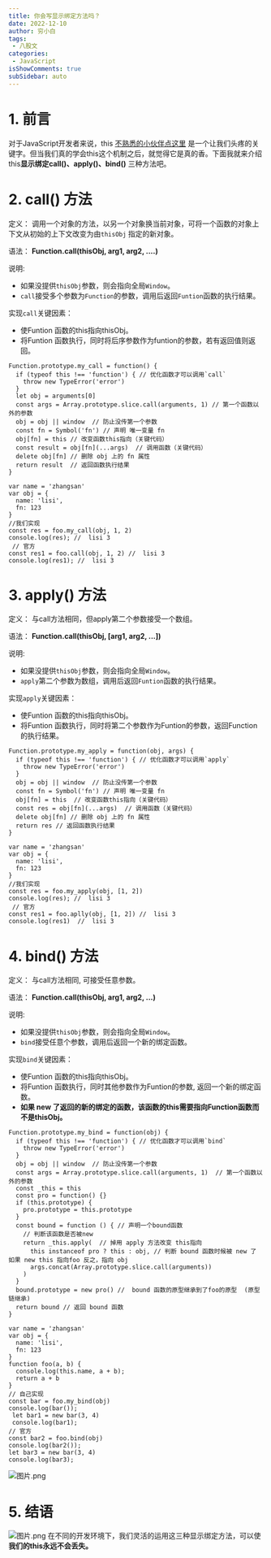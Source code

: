 ```yaml
---
title: 你会写显示绑定方法吗？
date: 2022-12-10
author: 穷小白
tags:
 - 八股文
categories: 
 - JavaScript
isShowComments: true  
subSidebar: auto
---
```




# 1. 前言 
对于JavaScript开发者来说，this [不熟悉的小伙伴点这里](https://juejin.cn/post/7118703212047106055) 是一个让我们头疼的关键字。但当我们真的学会this这个机制之后，就觉得它是真的香。下面我就来介绍this**显示绑定call()、apply()、bind()** 三种方法吧。

# 2. call() 方法
定义： 调用一个对象的方法，以另一个对象换当前对象，可将一个函数的对象上下文从初始的上下文改变为由`thisObj` 指定的新对象。

语法： **Function.call(thisObj, arg1, arg2, ....)**

说明:
- 如果没提供`thisObj`参数，则会指向全局`Window`。
- `call`接受多个参数为`Function`的参数，调用后返回`Funtion`函数的执行结果。

实现`call`关键因素：
- 使Funtion 函数的this指向thisObj。
- 将Funtion 函数执行，同时将后序参数作为funtion的参数，若有返回值则返回。
```
Function.prototype.my_call = function() {
  if (typeof this !== 'function') { // 优化函数才可以调用`call`
    throw new TypeError('error')
  }
  let obj = arguments[0]
  const args = Array.prototype.slice.call(arguments, 1) // 第一个函数以外的参数
  obj = obj || window  // 防止没传第一个参数
  const fn = Symbol('fn') // 声明 唯一变量 fn
  obj[fn] = this // 改变函数this指向（关键代码）
  const result = obj[fn](...args)  // 调用函数（关键代码）
  delete obj[fn] // 删除 obj 上的 fn 属性
  return result  // 返回函数执行结果
}
```
```
var name = 'zhangsan'
var obj = {
  name: 'lisi',
  fn: 123
}
//我们实现
const res = foo.my_call(obj, 1, 2) 
console.log(res); //  lisi 3 
 // 官方
const res1 = foo.call(obj, 1, 2) //  lisi 3 
console.log(res1); //  lisi 3 
```
# 3. apply() 方法
定义： 与call方法相同，但apply第二个参数接受一个数组。

语法： **Function.call(thisObj, [arg1, arg2, ...])**

说明:
- 如果没提供`thisObj`参数，则会指向全局`Window`。
- `apply`第二个参数为数组，调用后返回`Funtion`函数的执行结果。

实现`apply`关键因素：
- 使Funtion 函数的this指向thisObj。
- 将Funtion 函数执行，同时将第二个参数作为Funtion的参数，返回Function的执行结果。
```
Function.prototype.my_apply = function(obj, args) {
  if (typeof this !== 'function') { // 优化函数才可以调用`apply`
    throw new TypeError('error')
  }
  obj = obj || window  // 防止没传第一个参数
  const fn = Symbol('fn') // 声明 唯一变量 fn
  obj[fn] = this  // 改变函数this指向（关键代码）
  const res = obj[fn](...args)  // 调用函数（关键代码）
  delete obj[fn] // 删除 obj 上的 fn 属性
  return res // 返回函数执行结果
}
```
```
var name = 'zhangsan'
var obj = {
  name: 'lisi',
  fn: 123
}
//我们实现
const res = foo.my_apply(obj, [1, 2]) 
console.log(res); //  lisi 3 
 // 官方
const res1 = foo.aplly(obj, [1, 2]) //  lisi 3 
console.log(res1)  //  lisi 3 
```
# 4. bind() 方法
定义： 与call方法相同, 可接受任意参数。

语法： **Function.call(thisObj, arg1, arg2, ...)**

说明:
- 如果没提供`thisObj`参数，则会指向全局`Window`。
- `bind`接受任意个参数，调用后返回一个新的绑定函数。

实现`bind`关键因素：
- 使Funtion 函数的this指向thisObj。
- 将Funtion 函数执行，同时其他参数作为Funtion的参数, 返回一个新的绑定函数。
- **如果 new 了返回的新的绑定的函数，该函数的this需要指向Function函数而不是thisObj。**
```
Function.prototype.my_bind = function(obj) {
  if (typeof this !== 'function') { // 优化函数才可以调用`bind`
    throw new TypeError('error')
  }
  obj = obj || window  // 防止没传第一个参数
  const args = Array.prototype.slice.call(arguments, 1)  // 第一个函数以外的参数
  const _this = this 
  const pro = function() {}
  if (this.prototype) {
    pro.prototype = this.prototype
  }
  const bound = function () { // 声明一个bound函数
    // 判断该函数是否被new
    return _this.apply(  // 掉用 apply 方法改变 this指向
      this instanceof pro ? this : obj, // 判断 bound 函数时候被 new 了  如果 new this 指向foo 反之，指向 obj
      args.concat(Array.prototype.slice.call(arguments))
    )
  }
  bound.prototype = new pro() //  bound 函数的原型继承到了foo的原型  (原型链继承)
  return bound // 返回 bound 函数
}
```
```
var name = 'zhangsan'
var obj = {
  name: 'lisi',
  fn: 123
}
function foo(a, b) {
  console.log(this.name, a + b);
  return a + b
}
// 自己实现
const bar = foo.my_bind(obj)
console.log(bar());
 let bar1 = new bar(3, 4)
 console.log(bar1);
// 官方
const bar2 = foo.bind(obj)
console.log(bar2());
let bar3 = new bar(3, 4)
console.log(bar3);
```

![图片.png](https://p6-juejin.byteimg.com/tos-cn-i-k3u1fbpfcp/5d17bba193f941138cfc1d4b16eb61be~tplv-k3u1fbpfcp-watermark.image?)
# 5. 结语

![图片.png](https://p3-juejin.byteimg.com/tos-cn-i-k3u1fbpfcp/91c95b94453247eeb0f4f7f946083a33~tplv-k3u1fbpfcp-watermark.image?)
在不同的开发环境下，我们灵活的运用这三种显示绑定方法，可以使**我们的this永远不会丢失。**